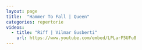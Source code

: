 ```yaml
---
layout: page
title:  "Hammer To Fall | Queen"
categories: repertorie
videos:
  - title: "Riff | Vilmar Gusberti"
    url: https://www.youtube.com/embed/LPLarF5UFu8
---
```

